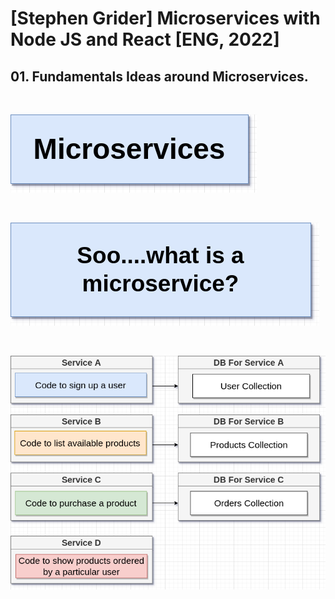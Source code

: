 
# [Stephen Grider] Microservices with Node JS and React [ENG, 2022]

## 01. Fundamentals Ideas around Microservices.
<br/>

![Application](/img/pic_01_01.png?raw=true)

<br/>

![Application](/img/pic_01_02.png?raw=true)

<br/>

![Application](/img/pic_01_03.png?raw=true)

